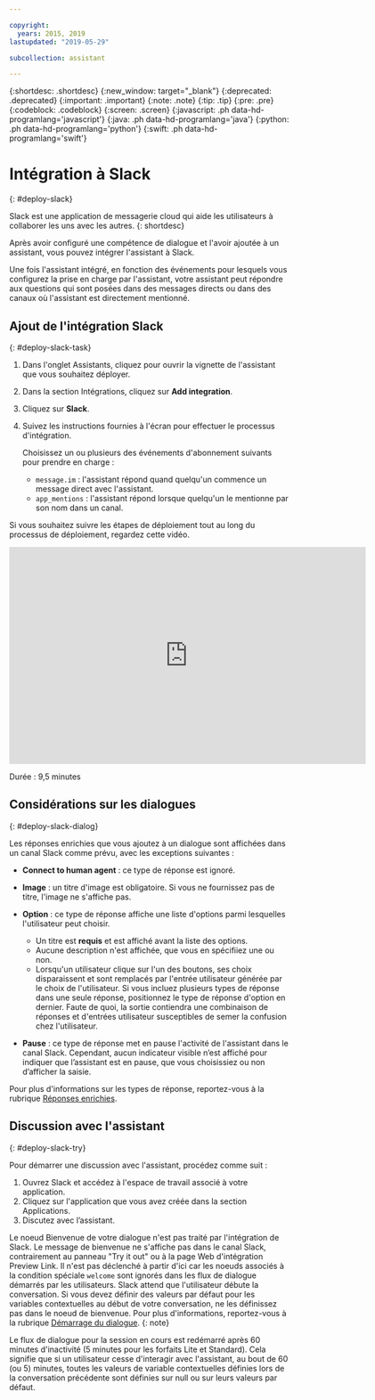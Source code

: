 ```yaml
---

copyright:
  years: 2015, 2019
lastupdated: "2019-05-29"

subcollection: assistant

---
```


{:shortdesc: .shortdesc}
{:new_window: target="_blank"}
{:deprecated: .deprecated}
{:important: .important}
{:note: .note}
{:tip: .tip}
{:pre: .pre}
{:codeblock: .codeblock}
{:screen: .screen}
{:javascript: .ph data-hd-programlang='javascript'}
{:java: .ph data-hd-programlang='java'}
{:python: .ph data-hd-programlang='python'}
{:swift: .ph data-hd-programlang='swift'}

# Intégration à Slack
{: #deploy-slack}

Slack est une application de messagerie cloud qui aide les utilisateurs à collaborer les uns avec les autres.
{: shortdesc}

Après avoir configuré une compétence de dialogue et l'avoir ajoutée à un assistant, vous pouvez intégrer l'assistant à Slack.

Une fois l'assistant intégré, en fonction des événements pour lesquels vous configurez la prise en charge par l'assistant, votre assistant peut répondre aux questions qui sont posées dans des messages directs ou dans des canaux où l'assistant est directement mentionné.  

## Ajout de l'intégration Slack
{: #deploy-slack-task}

1.  Dans l'onglet Assistants, cliquez pour ouvrir la vignette de l'assistant que vous souhaitez déployer.

1.  Dans la section Intégrations, cliquez sur **Add integration**.

1.  Cliquez sur **Slack**. 

1.  Suivez les instructions fournies à l'écran pour effectuer le processus d'intégration.

    Choisissez un ou plusieurs des événements d'abonnement suivants pour prendre en charge :

    - `message.im` : l'assistant répond quand quelqu'un commence un message direct avec l'assistant.
    - `app_mentions` : l'assistant répond lorsque quelqu'un le mentionne par son nom dans un canal.

Si vous souhaitez suivre les étapes de déploiement tout au long du processus de déploiement, regardez cette vidéo.

<iframe class="embed-responsive-item" id="youtubeplayer" title="Procédure pas à pas du déploiement de Slack" type="text/html" width="640" height="390" src="https://www.youtube.com/embed/RBGBPJ8h4HQ?rel=0" frameborder="0" webkitallowfullscreen mozallowfullscreen allowfullscreen> </iframe>

Durée : 9,5 minutes

## Considérations sur les dialogues
{: #deploy-slack-dialog}

Les réponses enrichies que vous ajoutez à un dialogue sont affichées dans un canal Slack comme prévu, avec les exceptions suivantes :

- **Connect to human agent** : ce type de réponse est ignoré.

- **Image** : un titre d'image est obligatoire. Si vous ne fournissez pas de titre, l'image ne s'affiche pas.

- **Option** : ce type de réponse affiche une liste d'options parmi lesquelles l'utilisateur peut choisir.

  - Un titre est **requis** et est affiché avant la liste des options.
  - Aucune description n'est affichée, que vous en spécifiiez une ou non.
  - Lorsqu'un utilisateur clique sur l'un des boutons, ses choix disparaissent et sont remplacés par l'entrée utilisateur générée par le choix de l'utilisateur. Si vous incluez plusieurs types de réponse dans une seule réponse, positionnez le type de réponse d'option en dernier. Faute de quoi, la sortie contiendra une combinaison de réponses et d'entrées utilisateur susceptibles de semer la confusion chez l'utilisateur.

- **Pause** : ce type de réponse met en pause l'activité de l'assistant dans le canal Slack. Cependant, aucun indicateur visible n’est affiché pour indiquer que l’assistant est en pause, que vous choisissiez ou non d’afficher la saisie.

Pour plus d'informations sur les types de réponse, reportez-vous à la rubrique [Réponses enrichies](/docs/services/assistant?topic=assistant-dialog-overview#dialog-overview-multimedia).

## Discussion avec l'assistant
{: #deploy-slack-try}

Pour démarrer une discussion avec l'assistant, procédez comme suit :

1.  Ouvrez Slack et accédez à l'espace de travail associé à votre application.
1.  Cliquez sur l'application que vous avez créée dans la section Applications.
1.  Discutez avec l’assistant.

Le noeud Bienvenue de votre dialogue n'est pas traité par l'intégration de Slack. Le message de bienvenue ne s'affiche pas dans le canal Slack, contrairement au panneau "Try it out" ou à la page Web d'intégration Preview Link. Il n'est pas déclenché à partir d'ici car les noeuds associés à la condition spéciale `welcome` sont ignorés dans les flux de dialogue démarrés par les utilisateurs. Slack attend que l'utilisateur débute la conversation. Si vous devez définir des valeurs par défaut pour les variables contextuelles au début de votre conversation, ne les définissez pas dans le noeud de bienvenue. Pour plus d'informations, reportez-vous à la rubrique [Démarrage du dialogue](/docs/services/assistant?topic=assistant-dialog-start).
{: note}

Le flux de dialogue pour la session en cours est redémarré après 60 minutes d'inactivité (5 minutes pour les forfaits Lite et Standard). Cela signifie que si un utilisateur cesse d'interagir avec l'assistant, au bout de 60 (ou 5) minutes, toutes les valeurs de variable contextuelles définies lors de la conversation précédente sont définies sur null ou sur leurs valeurs par défaut.
